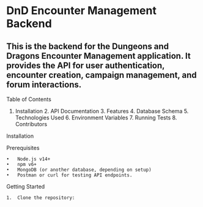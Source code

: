 # DnD Encounter Management Backend

## This is the backend for the Dungeons and Dragons Encounter Management application. It provides the API for user authentication, encounter creation, campaign management, and forum interactions.

Table of Contents

  1.	Installation
	2.	API Documentation
	3.	Features
	4.	Database Schema
	5.	Technologies Used
	6.	Environment Variables
	7.	Running Tests
	8.	Contributors

Installation

Prerequisites

	•	Node.js v14+
	•	npm v6+
	•	MongoDB (or another database, depending on setup)
	•	Postman or curl for testing API endpoints.

Getting Started

	1.	Clone the repository:

 
